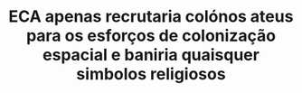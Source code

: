 ---
title: "ECA apenas recrutaria colónos ateus para os esforços de colonização espacial e baniria quaisquer simbolos religiosos"
infoslide: "Anos de esforços de exploração espacial tiveram sucesso a encontrar um planeta habitável, o qual o Planeta Terra quer colonizar. No entanto, quem decidir embarcar neste esforço de colonização espacial tem apenas uma viagem de ida, significando que não voltarão a ter contacto com o Planeta Terra."
round: "Round 5"
weight: 5
videos: []
tags: ['Religion', 'The Human Experience']
layout: "motion"
categories: ["motions"]
---